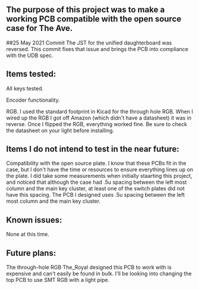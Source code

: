 ## The purpose of this project was to make a working PCB compatible with the open source case for The Ave.

##25 May 2021 Commit
The JST for the unified daughterboard was reversed. This commit fixes that issue and brings the PCB into compliance with the UDB spec.

## Items tested:

All keys tested.

Encoder functionality.

RGB. I used the standard footprint in Kicad for the through hole RGB. When I wired up the RGB I got off Amazon (which didn't have a datasheet) it was in reverse. Once I flipped the RGB, everything worked fine. Be sure to check the datasheet on your light before installing.

## Items I do not intend to test in the near future:

Compatibility with the open source plate. I know that these PCBs fit in the case, but I don't have the time or resources to ensure everything lines up on the plate. I did take some measurements when initially staarting this project, and noticed that although the case had .5u spacing between the left most column and the main key cluster, at least one of the switch plates did not have this spacing. The PCB I designed uses .5u spacing between the left most column and the main key cluster.

## Known issues:

None at this time.

## Future plans:

The through-hole RGB The_Royal designed this PCB to work with is expensive and can't easily be found in bulk. I'll be looking into changing the top PCB to use SMT RGB with a light pipe.
